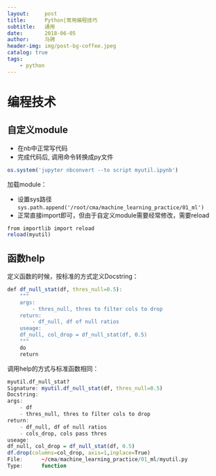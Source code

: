 ```yaml
---
layout:     post
title:      Python|常用编程技巧
subtitle:   通用
date:       2018-06-05
author:     马骋
header-img: img/post-bg-coffee.jpeg
catalog: true
tags:
    - python
---
```




# 编程技术

## 自定义module

- 在nb中正常写代码
- 完成代码后, 调用命令转换成py文件
```r
os.system('jupyter nbconvert --to script myutil.ipynb')
```

加载module：

- 设置sys路径
`sys.path.append('/root/cma/machine_learning_practice/01_ml')`
- 正常直接import即可，但由于自定义module需要经常修改，需要reload
```r
from importlib import reload
reload(myutil)
```

## 函数help

定义函数的时候，按标准的方式定义Docstring：

```r
def df_null_stat(df, thres_null=0.5):
    """
    args:
        - thres_null, thres to filter cols to drop
    return:
        - df_null, df of null ratios 
    useage:
    df_null, col_drop = df_null_stat(df, 0.5)
    """ 
    do
    return 
```

调用help的方式与标准函数相同：

```r
myutil.df_null_stat?
Signature: myutil.df_null_stat(df, thres_null=0.5)
Docstring:
args:
    - df
    - thres_null, thres to filter cols to drop
return:
    - df_null, df of null ratios 
    - cols_drop, cols pass thres
useage:
df_null, col_drop = df_null_stat(df, 0.5)
df.drop(columns=col_drop, axis=1,inplace=True)
File:      ~/cma/machine_learning_practice/01_ml/myutil.py
Type:      function
```
